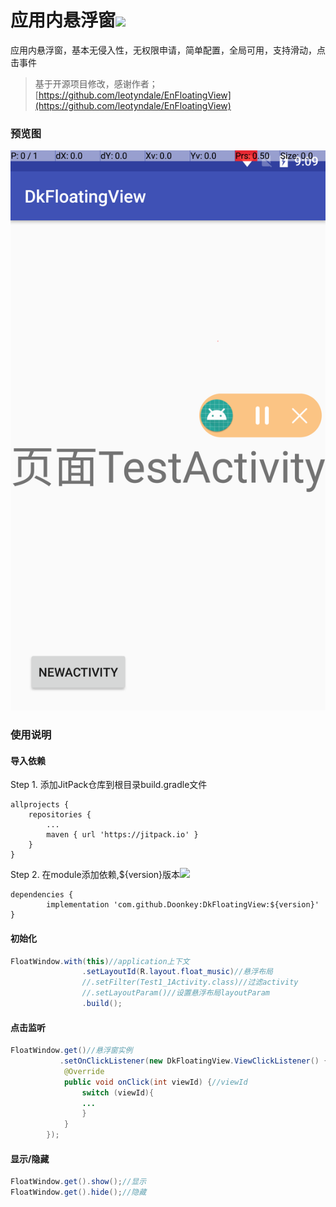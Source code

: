 # 应用内悬浮窗[![](https://jitpack.io/v/Doonkey/DkFloatingView.svg)](https://jitpack.io/#Doonkey/DkFloatingView)

应用内悬浮窗，基本无侵入性，无权限申请，简单配置，全局可用，支持滑动，点击事件

> 基于开源项目修改，感谢作者；[https://github.com/leotyndale/EnFloatingView](https://github.com/leotyndale/EnFloatingView)


### 预览图

![](preview/1.png)

### 使用说明

#### 导入依赖
 Step 1. 添加JitPack仓库到根目录build.gradle文件
 
	allprojects {
		repositories {
			...
			maven { url 'https://jitpack.io' }
		}
	}
Step 2. 在module添加依赖,${version}版本[![](https://jitpack.io/v/Doonkey/DkFloatingView.svg)](https://jitpack.io/#Doonkey/DkFloatingView)

	dependencies {
	        implementation 'com.github.Doonkey:DkFloatingView:${version}'
	}

#### 初始化

 ```Java
 FloatWindow.with(this)//application上下文
                 .setLayoutId(R.layout.float_music)//悬浮布局
                 //.setFilter(Test1_1Activity.class)//过滤activity
                 //.setLayoutParam()//设置悬浮布局layoutParam
                 .build();
 ```


#### 点击监听

 ```Java
 FloatWindow.get()//悬浮窗实例
            .setOnClickListener(new DkFloatingView.ViewClickListener() {
             @Override
             public void onClick(int viewId) {//viewId
                 switch (viewId){
                 ...
                 }
             }
         });
 ```


#### 显示/隐藏

 ```Java
 FloatWindow.get().show();//显示
 FloatWindow.get().hide();//隐藏 
 ```



